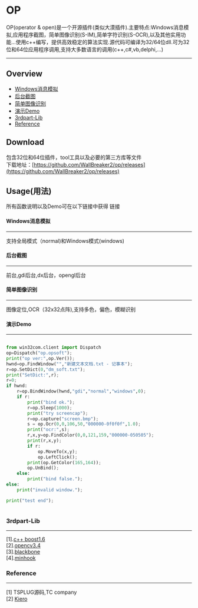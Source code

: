 OP
===========
OP(operator & open)是一个开源插件(类似大漠插件).主要特点:Windows消息模拟,应用程序截图，简单图像识别(S-IM),简单字符识别(S-OCR),以及其他实用功能...使用c++编写，提供高效稳定的算法实现.源代码可编译为32/64位dll.可为32位和64位应用程序调用,支持大多数语言的调用(c++,c#,vb,delphi,...)



***
## Overview
* [Windows消息模拟](#Windows消息模拟)
* [后台截图](#后台截图)
* [简单图像识别](#简单图像识别)
* [演示Demo](#演示Demo)
* [3rdpart-Lib](#3rdpart-Lib)
* [Reference](#Reference)

## Download
包含32位和64位插件，tool工具以及必要的第三方库等文件  
下载地址：[https://github.com/WallBreaker2/op/releases](https://github.com/WallBreaker2/op/releases)

## Usage(用法)  
所有函数说明以及Demo可在以下链接中获得
链接


#### Windows消息模拟
---
支持全局模式（normal)和Windows模式(windows)

#### 后台截图
---
前台,gdi后台,dx后台，opengl后台
#### 简单图像识别
---
图像定位,OCR（32x32点阵),支持多色，偏色，模糊识别
#### 演示Demo  
---
```Python

from win32com.client import Dispatch
op=Dispatch("op.opsoft");
print("op ver:",op.Ver());
hwnd=op.FindWindow("","新建文本文档.txt - 记事本");
r=op.SetDict(0,"dm_soft.txt");
print("SetDict:",r);
r=0;
if hwnd:
	r=op.BindWindow(hwnd,"gdi","normal","windows",0);
	if r:
		print("bind ok.");
		r=op.Sleep(1000);
		print("try screencap");
		r=op.capture("screen.bmp");
		s = op.Ocr(0,0,106,50,"000000-0f0f0f",1.0);
		print("ocr:",s);
		r,x,y=op.FindColor(0,0,121,159,"000000-050505");
		print(r,x,y);
		if r:
			op.MoveTo(x,y);
			op.LeftClick();
		print(op.GetColor(165,164));
		op.UnBind();
	else:
		print("bind false.");
else:
	print("invalid window.");

print("test end");



```
### 3rdpart-Lib  
---
[1].[c++ boost1.6](https://www.boost.org/)  
[2].[opencv3.4](https://opencv.org/)  
[3].[blackbone](https://github.com/DarthTon/Blackbone.git)  
[4].[minhook](https://github.com/TsudaKageyu/minhook.git)  

### Reference
---
[1] TSPLUG源码,TC company  
[2] [Kiero](https://github.com/Rebzzel/kiero.git)  
